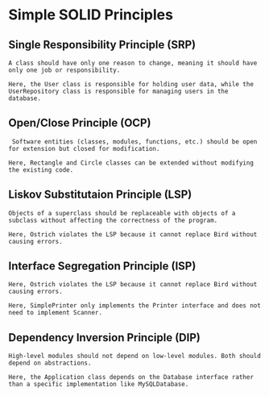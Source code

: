 # Simple SOLID Principles

## Single Responsibility Principle (SRP)
```A class should have only one reason to change, meaning it should have only one job or responsibility.```

``` Here, the User class is responsible for holding user data, while the UserRepository class is responsible for managing users in the database. ```

## Open/Close Principle (OCP)

```  Software entities (classes, modules, functions, etc.) should be open for extension but closed for modification. ```

``` Here, Rectangle and Circle classes can be extended without modifying the existing code. ```

## Liskov Substitutaion Principle (LSP)

``` Objects of a superclass should be replaceable with objects of a subclass without affecting the correctness of the program. ```

``` Here, Ostrich violates the LSP because it cannot replace Bird without causing errors. ```

## Interface Segregation Principle (ISP)

``` Here, Ostrich violates the LSP because it cannot replace Bird without causing errors. ```

``` Here, SimplePrinter only implements the Printer interface and does not need to implement Scanner. ```

## Dependency Inversion Principle (DIP)

``` High-level modules should not depend on low-level modules. Both should depend on abstractions. ```

``` Here, the Application class depends on the Database interface rather than a specific implementation like MySQLDatabase. ```